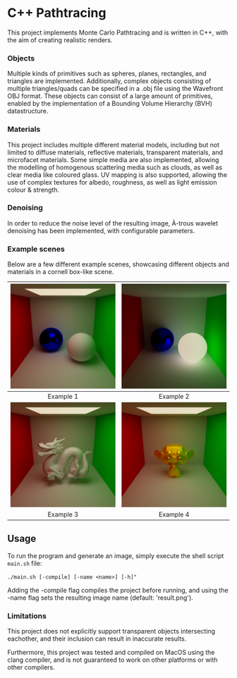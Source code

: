 # C++ Pathtracing

This project implements Monte Carlo Pathtracing and is written in C++, with the aim of creating realistic renders.


### Objects

Multiple kinds of primitives such as spheres, planes, rectangles, and triangles are implemented. Additionally, complex objects consisting of multiple triangles/quads can be specified in a .obj file using the Wavefront OBJ format. These objects can consist of a large amount of primitives, enabled by the implementation of a Bounding Volume Hierarchy (BVH) datastructure.

### Materials

This project includes multiple different material models, including but not limited to diffuse materials, reflective materials, transparent materials, and microfacet materials. Some simple media are also implemented, allowing the modelling of homogenous scattering media such as clouds, as well as clear media like coloured glass. UV mapping is also supported, allowing the use of complex textures for albedo, roughness, as well as light emission colour & strength.


### Denoising

In order to reduce the noise level of the resulting image, À-trous wavelet denoising has been implemented, with configurable parameters.

### Example scenes
Below are a few different example scenes, showcasing different objects and materials in a cornell box-like scene.


| ![Example 1](Images/Example1.png) | ![Example 2](Images/Example2.png) |
|:----------------------------------:|:----------------------------------:|
|             Example 1              |             Example 2              |
| ![Example 3](Images/Example3.png) | ![Example 4](Images/Example4.png) |
|             Example 3              |             Example 4              |


## Usage
To run the program and generate an image, simply execute the shell script `main.sh` file:

```
./main.sh [-compile] [-name <name>] [-h]"
```

Adding the -compile flag compiles the project before running, and using the -name flag sets the resulting image name (default: 'result.png').



### Limitations

This project does not explicitly support transparent objects intersecting eachother, and their inclusion can result in inaccurate results.

Furthermore, this project was tested and compiled on MacOS using the clang compiler, and is not guaranteed to work on other platforms or with other compilers.
